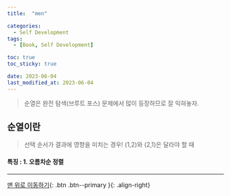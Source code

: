 ```yaml
---
title:  "men" 

categories:
  - Self Development
tags:
  - [Book, Self Development]

toc: true
toc_sticky: true

date: 2023-06-04
last_modified_at: 2023-06-04
---
```


> 순열은 완전 탐색(브루트 포스) 문제에서 많이 등장하므로 잘 익혀놓자.

## 순열이란

> 선택 순서가 결과에 영향을 미치는 경우! (1,2)와 (2,1)은 달라야 할 때

#### 특징 : 1. 오름차순 정렬


***

[맨 위로 이동하기](#){: .btn .btn--primary }{: .align-right}
